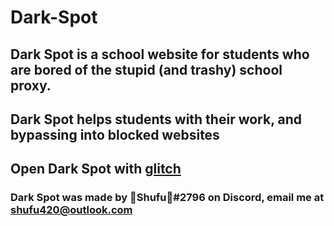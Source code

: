 # **Dark-Spot**
## Dark Spot is a school website for students who are bored of the stupid (and trashy) school proxy.
## Dark Spot helps students with their work, and bypassing into blocked websites
## Open Dark Spot with [glitch](https://dark1spot.glitch.me/)
### Dark Spot was made by 🥀Shufu🥀#2796 on Discord, email me at shufu420@outlook.com
